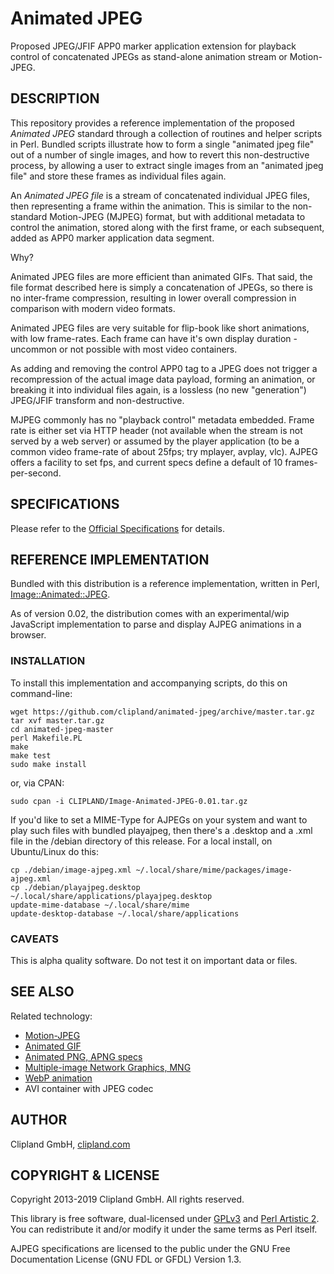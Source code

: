 Animated JPEG
=============

Proposed JPEG/JFIF APP0 marker application extension for playback control of
concatenated JPEGs as stand-alone animation stream or Motion-JPEG.

## DESCRIPTION

This repository provides a reference implementation of the proposed _Animated
JPEG_ standard through a collection of routines and helper scripts in Perl.
Bundled scripts illustrate how to form a single "animated jpeg file" out of a
number of single images, and how to revert this non-destructive process, by
allowing a user to extract single images from an "animated jpeg file" and
store these frames as individual files again.

An _Animated JPEG file_ is a stream of concatenated individual JPEG files, then
representing a frame within the animation. This is similar to the non-standard
Motion-JPEG (MJPEG) format, but with additional metadata to control the
animation, stored along with the first frame, or each subsequent, added as APP0
marker application data segment.

Why?

Animated JPEG files are more efficient than animated GIFs. That said, the file
format described here is simply a concatenation of JPEGs, so there is no
inter-frame compression, resulting in lower overall compression in comparison
with modern video formats.

Animated JPEG files are very suitable for flip-book like short animations, with
low frame-rates. Each frame can have it's own display duration - uncommon or not
possible with most video containers.

As adding and removing the control APP0 tag to a JPEG does not trigger a
recompression of the actual image data payload, forming an animation, or
breaking it into individual files again, is a lossless (no new "generation")
JPEG/JFIF transform and non-destructive.

MJPEG commonly has no "playback control" metadata embedded. Frame rate is either
set via HTTP header (not available when the stream is not served by a web
server) or assumed by the player application (to be a common video frame-rate
of about 25fps; try mplayer, avplay, vlc). AJPEG offers a facility to set fps,
and current specs define a default of 10 frames-per-second.

## SPECIFICATIONS

Please refer to the [Official Specifications](SPECIFICATIONS.md) for details.

## REFERENCE IMPLEMENTATION

Bundled with this distribution is a reference implementation, written in Perl,
[Image::Animated::JPEG](http://search.cpan.org/perldoc?Image::Animated::JPEG).

As of version 0.02, the distribution comes with an experimental/wip JavaScript
implementation to parse and display AJPEG animations in a browser.

### INSTALLATION

To install this implementation and accompanying scripts, do this on
command-line:

    wget https://github.com/clipland/animated-jpeg/archive/master.tar.gz
    tar xvf master.tar.gz
    cd animated-jpeg-master
    perl Makefile.PL
    make
    make test
    sudo make install

or, via CPAN:

    sudo cpan -i CLIPLAND/Image-Animated-JPEG-0.01.tar.gz

If you'd like to set a MIME-Type for AJPEGs on your system and want to play
such files with bundled playajpeg, then there's a .desktop and a .xml file
in the /debian directory of this release. For a local install, on Ubuntu/Linux
do this:

    cp ./debian/image-ajpeg.xml ~/.local/share/mime/packages/image-ajpeg.xml
    cp ./debian/playajpeg.desktop ~/.local/share/applications/playajpeg.desktop
    update-mime-database ~/.local/share/mime
    update-desktop-database ~/.local/share/applications    

### CAVEATS

This is alpha quality software. Do not test it on important data or files.

## SEE ALSO

Related technology:

* [Motion-JPEG](http://en.wikipedia.org/wiki/Motion_JPEG)
* [Animated GIF](http://en.wikipedia.org/wiki/GIF#Animated_GIF)
* [Animated PNG, APNG specs](https://wiki.mozilla.org/APNG_Specification#Structure)
* [Multiple-image Network Graphics, MNG](http://en.wikipedia.org/wiki/Multiple-image_Network_Graphics)
* [WebP animation](http://en.wikipedia.org/wiki/WebP)
* AVI container with JPEG codec

## AUTHOR

Clipland GmbH, [clipland.com](http://www.clipland.com/)

## COPYRIGHT & LICENSE

Copyright 2013-2019 Clipland GmbH. All rights reserved.

This library is free software, dual-licensed under [GPLv3](http://www.gnu.org/licenses/gpl)
and [Perl Artistic 2](http://opensource.org/licenses/Artistic-2.0).
You can redistribute it and/or modify it under the same terms as Perl itself.

AJPEG specifications are licensed to the public under the GNU Free Documentation
License (GNU FDL or GFDL) Version 1.3.
